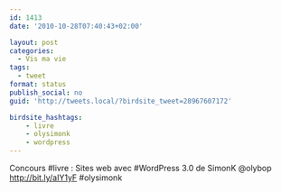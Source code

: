 ```yaml
---
id: 1413
date: '2010-10-28T07:40:43+02:00'

layout: post
categories:
  - Vis ma vie
tags:
  - tweet
format: status
publish_social: no
guid: 'http://tweets.local/?birdsite_tweet=28967607172'

birdsite_hashtags:
    - livre
    - olysimonk
    - wordpress
---
```


Concours #livre : Sites web avec #WordPress 3.0 de SimonK @olybop http://bit.ly/aIY1yF #olysimonk
